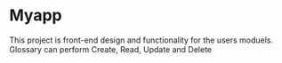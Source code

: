 # Myapp

This project is front-end design and functionality for the users moduels. Glossary can perform Create, Read, Update and Delete
